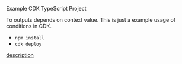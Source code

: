 Example CDK TypeScript Project

To outputs depends on context value.
This is just a example usage of conditions in CDK. 

* `npm install`
* `cdk deploy`

[description](https://note.figmentresearch.com/aws/cdkcondition)